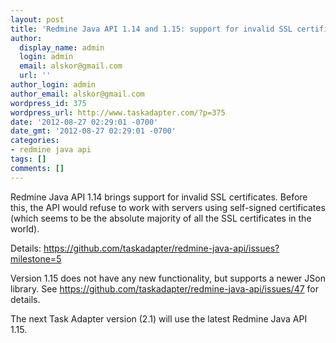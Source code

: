 ```yaml
---
layout: post
title: 'Redmine Java API 1.14 and 1.15: support for invalid SSL certificates'
author:
  display_name: admin
  login: admin
  email: alskor@gmail.com
  url: ''
author_login: admin
author_email: alskor@gmail.com
wordpress_id: 375
wordpress_url: http://www.taskadapter.com/?p=375
date: '2012-08-27 02:29:01 -0700'
date_gmt: '2012-08-27 02:29:01 -0700'
categories:
- redmine java api
tags: []
comments: []
---
```

<p>Redmine Java API 1.14 brings support for invalid SSL certificates. Before this, the API would refuse to work with servers using self-signed certificates (which seems to be the absolute majority of all the SSL certificates in the world).</p>
<p>Details:&nbsp;<a href="https://github.com/taskadapter/redmine-java-api/issues?milestone=5&amp;state=closed">https://github.com/taskadapter/redmine-java-api/issues?milestone=5</a></p>
<p>Version 1.15 does not have any new functionality, but supports a newer JSon library. See&nbsp;<a href="https://github.com/taskadapter/redmine-java-api/issues/47">https://github.com/taskadapter/redmine-java-api/issues/47</a>&nbsp;for details.</p>
<p>The next Task Adapter version (2.1) will use the latest Redmine Java API 1.15.</p>
